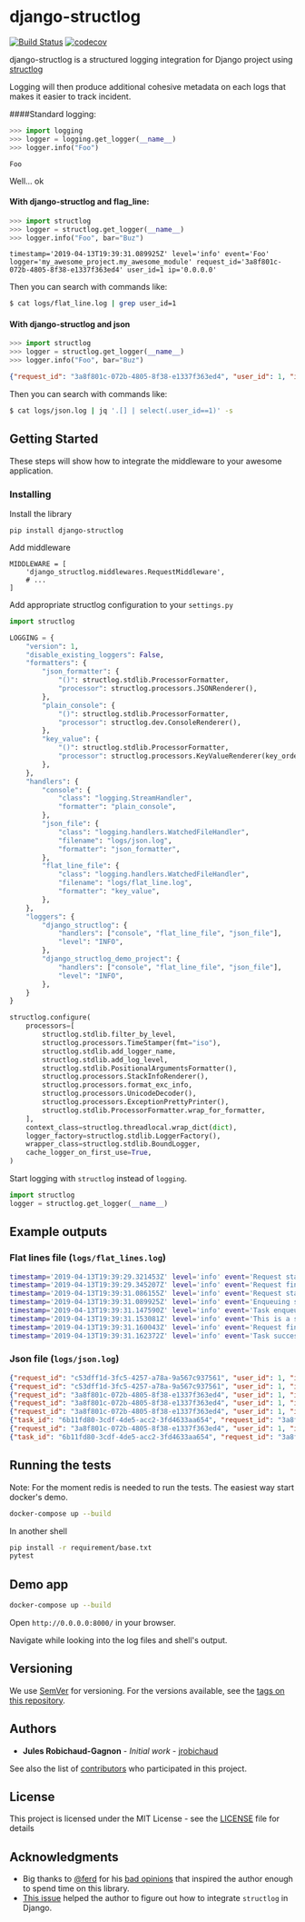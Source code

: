 # django-structlog
[![Build Status](https://travis-ci.org/jrobichaud/django-structlog.svg?branch=master)](https://travis-ci.org/jrobichaud/django-structlog)
[![codecov](https://codecov.io/gh/jrobichaud/django-structlog/branch/master/graph/badge.svg)](https://codecov.io/gh/jrobichaud/django-structlog)

django-structlog is a structured logging integration for Django project using [structlog](https://www.structlog.org/)

Logging will then produce additional cohesive metadata on each logs that makes it easier to track incident.

####Standard logging:
```python
>>> import logging
>>> logger = logging.get_logger(__name__)
>>> logger.info("Foo")
```

```
Foo
```

Well... ok

#### With django-structlog and flag_line:
```python
>>> import structlog 
>>> logger = structlog.get_logger(__name__)
>>> logger.info("Foo", bar="Buz")
```
```
timestamp='2019-04-13T19:39:31.089925Z' level='info' event='Foo' logger='my_awesome_project.my_awesome_module' request_id='3a8f801c-072b-4805-8f38-e1337f363ed4' user_id=1 ip='0.0.0.0'
```

Then you can search with commands like:
```bash
$ cat logs/flat_line.log | grep user_id=1
```

#### With django-structlog and json
```python
>>> import structlog 
>>> logger = structlog.get_logger(__name__)
>>> logger.info("Foo", bar="Buz")
```
```json
{"request_id": "3a8f801c-072b-4805-8f38-e1337f363ed4", "user_id": 1, "ip": "0.0.0.0", "event": "Foo", "timestamp": "2019-04-13T19:39:31.089925Z", "logger": "my_awesome_project.my_awesome_module", "level": "info", "bar": "buz"}
```
Then you can search with commands like:
```bash
$ cat logs/json.log | jq '.[] | select(.user_id==1)' -s
```

## Getting Started

These steps will show how to integrate the middleware to your awesome application.


### Installing

Install the library

```
pip install django-structlog
```

Add middleware

```
MIDDLEWARE = [
    'django_structlog.middlewares.RequestMiddleware',
    # ...
]
```

Add appropriate structlog configuration to your `settings.py`

```python
import structlog

LOGGING = {
    "version": 1,
    "disable_existing_loggers": False,
    "formatters": {
        "json_formatter": {
            "()": structlog.stdlib.ProcessorFormatter,
            "processor": structlog.processors.JSONRenderer(),
        },
        "plain_console": {
            "()": structlog.stdlib.ProcessorFormatter,
            "processor": structlog.dev.ConsoleRenderer(),
        },
        "key_value": {
            "()": structlog.stdlib.ProcessorFormatter,
            "processor": structlog.processors.KeyValueRenderer(key_order=['timestamp', 'level', 'event', 'logger']),
        },
    },
    "handlers": {
        "console": {
            "class": "logging.StreamHandler",
            "formatter": "plain_console",
        },
        "json_file": {
            "class": "logging.handlers.WatchedFileHandler",
            "filename": "logs/json.log",
            "formatter": "json_formatter",
        },
        "flat_line_file": {
            "class": "logging.handlers.WatchedFileHandler",
            "filename": "logs/flat_line.log",
            "formatter": "key_value",
        },
    },
    "loggers": {
        "django_structlog": {
            "handlers": ["console", "flat_line_file", "json_file"],
            "level": "INFO",
        },
        "django_structlog_demo_project": {
            "handlers": ["console", "flat_line_file", "json_file"],
            "level": "INFO",
        },
    }
}

structlog.configure(
    processors=[
        structlog.stdlib.filter_by_level,
        structlog.processors.TimeStamper(fmt="iso"),
        structlog.stdlib.add_logger_name,
        structlog.stdlib.add_log_level,
        structlog.stdlib.PositionalArgumentsFormatter(),
        structlog.processors.StackInfoRenderer(),
        structlog.processors.format_exc_info,
        structlog.processors.UnicodeDecoder(),
        structlog.processors.ExceptionPrettyPrinter(),
        structlog.stdlib.ProcessorFormatter.wrap_for_formatter,
    ],
    context_class=structlog.threadlocal.wrap_dict(dict),
    logger_factory=structlog.stdlib.LoggerFactory(),
    wrapper_class=structlog.stdlib.BoundLogger,
    cache_logger_on_first_use=True,
)
```
Start logging with `structlog` instead of `logging`.
```python
import structlog
logger = structlog.get_logger(__name__)
```

## Example outputs

### Flat lines file (`logs/flat_lines.log`)
```bash
timestamp='2019-04-13T19:39:29.321453Z' level='info' event='Request started' logger='django_structlog.middlewares.request' request_id='c53dff1d-3fc5-4257-a78a-9a567c937561' user_id=1 ip='0.0.0.0' request=<WSGIRequest: GET '/'> user_agent='Mozilla/5.0 (Macintosh; Intel Mac OS X 10_14_4) AppleWebKit/537.36 (KHTML, like Gecko) Chrome/73.0.3683.86 Safari/537.36'
timestamp='2019-04-13T19:39:29.345207Z' level='info' event='Request finished' logger='django_structlog.middlewares.request' request_id='c53dff1d-3fc5-4257-a78a-9a567c937561' user_id=1 ip='0.0.0.0' code=200
timestamp='2019-04-13T19:39:31.086155Z' level='info' event='Request started' logger='django_structlog.middlewares.request' request_id='3a8f801c-072b-4805-8f38-e1337f363ed4' user_id=1 ip='0.0.0.0' request=<WSGIRequest: POST '/success_task'> user_agent='Mozilla/5.0 (Macintosh; Intel Mac OS X 10_14_4) AppleWebKit/537.36 (KHTML, like Gecko) Chrome/73.0.3683.86 Safari/537.36'
timestamp='2019-04-13T19:39:31.089925Z' level='info' event='Enqueuing successful task' logger='django_structlog_demo_project.home.views' request_id='3a8f801c-072b-4805-8f38-e1337f363ed4' user_id=1 ip='0.0.0.0'
timestamp='2019-04-13T19:39:31.147590Z' level='info' event='Task enqueued' logger='django_structlog.middlewares.celery' request_id='3a8f801c-072b-4805-8f38-e1337f363ed4' user_id=1 ip='0.0.0.0' task_id='6b11fd80-3cdf-4de5-acc2-3fd4633aa654'
timestamp='2019-04-13T19:39:31.153081Z' level='info' event='This is a successful task' logger='django_structlog_demo_project.taskapp.celery' task_id='6b11fd80-3cdf-4de5-acc2-3fd4633aa654' request_id='3a8f801c-072b-4805-8f38-e1337f363ed4' user_id=1 ip='0.0.0.0'
timestamp='2019-04-13T19:39:31.160043Z' level='info' event='Request finished' logger='django_structlog.middlewares.request' request_id='3a8f801c-072b-4805-8f38-e1337f363ed4' user_id=1 ip='0.0.0.0' code=201
timestamp='2019-04-13T19:39:31.162372Z' level='info' event='Task success' logger='django_structlog.middlewares.celery' task_id='6b11fd80-3cdf-4de5-acc2-3fd4633aa654' request_id='3a8f801c-072b-4805-8f38-e1337f363ed4' user_id=1 ip='0.0.0.0' result='None'
```

### Json file (`logs/json.log`)
```json
{"request_id": "c53dff1d-3fc5-4257-a78a-9a567c937561", "user_id": 1, "ip": "0.0.0.0", "request": "<WSGIRequest: GET '/'>", "user_agent": "Mozilla/5.0 (Macintosh; Intel Mac OS X 10_14_4) AppleWebKit/537.36 (KHTML, like Gecko) Chrome/73.0.3683.86 Safari/537.36", "event": "Request started", "timestamp": "2019-04-13T19:39:29.321453Z", "logger": "django_structlog.middlewares.request", "level": "info"}
{"request_id": "c53dff1d-3fc5-4257-a78a-9a567c937561", "user_id": 1, "ip": "0.0.0.0", "code": 200, "event": "Request finished", "timestamp": "2019-04-13T19:39:29.345207Z", "logger": "django_structlog.middlewares.request", "level": "info"}
{"request_id": "3a8f801c-072b-4805-8f38-e1337f363ed4", "user_id": 1, "ip": "0.0.0.0", "request": "<WSGIRequest: POST '/success_task'>", "user_agent": "Mozilla/5.0 (Macintosh; Intel Mac OS X 10_14_4) AppleWebKit/537.36 (KHTML, like Gecko) Chrome/73.0.3683.86 Safari/537.36", "event": "Request started", "timestamp": "2019-04-13T19:39:31.086155Z", "logger": "django_structlog.middlewares.request", "level": "info"}
{"request_id": "3a8f801c-072b-4805-8f38-e1337f363ed4", "user_id": 1, "ip": "0.0.0.0", "event": "Enqueuing successful task", "timestamp": "2019-04-13T19:39:31.089925Z", "logger": "django_structlog_demo_project.home.views", "level": "info"}
{"request_id": "3a8f801c-072b-4805-8f38-e1337f363ed4", "user_id": 1, "ip": "0.0.0.0", "task_id": "6b11fd80-3cdf-4de5-acc2-3fd4633aa654", "event": "Task enqueued", "timestamp": "2019-04-13T19:39:31.147590Z", "logger": "django_structlog.middlewares.celery", "level": "info"}
{"task_id": "6b11fd80-3cdf-4de5-acc2-3fd4633aa654", "request_id": "3a8f801c-072b-4805-8f38-e1337f363ed4", "user_id": 1, "ip": "0.0.0.0", "event": "This is a successful task", "timestamp": "2019-04-13T19:39:31.153081Z", "logger": "django_structlog_demo_project.taskapp.celery", "level": "info"}
{"request_id": "3a8f801c-072b-4805-8f38-e1337f363ed4", "user_id": 1, "ip": "0.0.0.0", "code": 201, "event": "Request finished", "timestamp": "2019-04-13T19:39:31.160043Z", "logger": "django_structlog.middlewares.request", "level": "info"}
{"task_id": "6b11fd80-3cdf-4de5-acc2-3fd4633aa654", "request_id": "3a8f801c-072b-4805-8f38-e1337f363ed4", "user_id": 1, "ip": "0.0.0.0", "result": "None", "event": "Task success", "timestamp": "2019-04-13T19:39:31.162372Z", "logger": "django_structlog.middlewares.celery", "level": "info"}
```


## Running the tests
Note: For the moment redis is needed to run the tests. The easiest way start docker's demo. 

```bash
docker-compose up --build
```

In another shell
```bash
pip install -r requirement/base.txt
pytest
```

## Demo app

```bash
docker-compose up --build
```

Open `http://0.0.0.0:8000/` in your browser.

Navigate while looking into the log files and shell's output. 

## Versioning

We use [SemVer](http://semver.org/) for versioning. For the versions available, see the [tags on this repository](https://github.com/jrobichaud/django-structlog/tags). 

## Authors

* **Jules Robichaud-Gagnon** - *Initial work* - [jrobichaud](https://github.com/jrobichaud)

See also the list of [contributors](https://github.com/jrobichaud/django-structlog/contributors) who participated in this project.

## License

This project is licensed under the MIT License - see the [LICENSE](LICENSE) file for details

## Acknowledgments

- Big thanks to [@ferd](https://github.com/ferd) for his [bad opinions](https://ferd.ca/erlang-otp-21-s-new-logger.html) that inspired the author enough to spend time on this library. 
- [This issue](https://github.com/hynek/structlog/issues/175) helped the author to figure out how to integrate `structlog` in Django.
